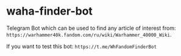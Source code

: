 # waha-finder-bot
Telegram Bot which can be used to find any article of interest from: ```https://warhammer40k.fandom.com/ru/wiki/Warhammer_40000_Wiki```.

If you want to test this bot: 
```https://t.me/WhFandomFinderBot```
